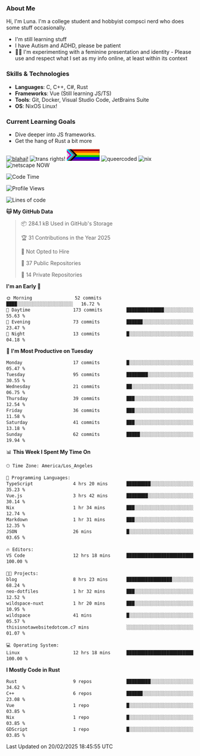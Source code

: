 ### About Me
Hi, I'm Luna. I'm a college student and hobbyist compsci nerd who does some stuff occasionally.

- I'm still learning stuff
- I have Autism and ADHD, please be patient
- 🏳️‍⚧️ I'm experimenting with a feminine presentation and identity - Please use and respect what I set as my info online, at least within its context

### Skills & Technologies
- **Languages**: C, C++, C#, Rust
- **Frameworks**: Vue (Still learning JS/TS)
- **Tools**: Git, Docker, Visual Studio Code, JetBrains Suite
- **OS**: NixOS Linux!

### Current Learning Goals
- Dive deeper into JS frameworks.
- Get the hang of Rust a bit more

[![blahaj!](https://isabelroses.com/static/badges/badges/love_blahaj.gif)](https://www.ikea.com/us/en/p/blahaj-soft-toy-shark-90373590/)
![trans rights!](https://isabelroses.com/static/badges/badges/transnow.png)
![progress pride](https://raw.githubusercontent.com/TheFelidae/88x31/refs/heads/main/images/pride/badge_progress.png?raw=true)
![queercoded](https://isabelroses.com/static/badges/badges/queercoded.webp)
![nix](https://isabelroses.com/static/badges/badges/nix.gif)
![netscape NOW](https://cyber.dabamos.de/88x31/netscapenow30.gif)

<!--START_SECTION:waka-->
![Code Time](http://img.shields.io/badge/Code%20Time-168%20hrs%2021%20mins-blue)

![Profile Views](http://img.shields.io/badge/Profile%20Views-0-blue)

![Lines of code](https://img.shields.io/badge/From%20Hello%20World%20I%27ve%20Written-231.1%20thousand%20lines%20of%20code-blue)

**🐱 My GitHub Data** 

> 📦 284.1 kB Used in GitHub's Storage 
 > 
> 🏆 31 Contributions in the Year 2025
 > 
> 🚫 Not Opted to Hire
 > 
> 📜 37 Public Repositories 
 > 
> 🔑 14 Private Repositories 
 > 
**I'm an Early 🐤** 

```text
🌞 Morning                52 commits          ████░░░░░░░░░░░░░░░░░░░░░   16.72 % 
🌆 Daytime                173 commits         ██████████████░░░░░░░░░░░   55.63 % 
🌃 Evening                73 commits          ██████░░░░░░░░░░░░░░░░░░░   23.47 % 
🌙 Night                  13 commits          █░░░░░░░░░░░░░░░░░░░░░░░░   04.18 % 
```
📅 **I'm Most Productive on Tuesday** 

```text
Monday                   17 commits          █░░░░░░░░░░░░░░░░░░░░░░░░   05.47 % 
Tuesday                  95 commits          ████████░░░░░░░░░░░░░░░░░   30.55 % 
Wednesday                21 commits          ██░░░░░░░░░░░░░░░░░░░░░░░   06.75 % 
Thursday                 39 commits          ███░░░░░░░░░░░░░░░░░░░░░░   12.54 % 
Friday                   36 commits          ███░░░░░░░░░░░░░░░░░░░░░░   11.58 % 
Saturday                 41 commits          ███░░░░░░░░░░░░░░░░░░░░░░   13.18 % 
Sunday                   62 commits          █████░░░░░░░░░░░░░░░░░░░░   19.94 % 
```


📊 **This Week I Spent My Time On** 

```text
🕑︎ Time Zone: America/Los_Angeles

💬 Programming Languages: 
TypeScript               4 hrs 20 mins       █████████░░░░░░░░░░░░░░░░   35.23 % 
Vue.js                   3 hrs 42 mins       ████████░░░░░░░░░░░░░░░░░   30.14 % 
Nix                      1 hr 34 mins        ███░░░░░░░░░░░░░░░░░░░░░░   12.74 % 
Markdown                 1 hr 31 mins        ███░░░░░░░░░░░░░░░░░░░░░░   12.35 % 
JSON                     26 mins             █░░░░░░░░░░░░░░░░░░░░░░░░   03.65 % 

🔥 Editors: 
VS Code                  12 hrs 18 mins      █████████████████████████   100.00 % 

🐱‍💻 Projects: 
blog                     8 hrs 23 mins       █████████████████░░░░░░░░   68.24 % 
neo-dotfiles             1 hr 32 mins        ███░░░░░░░░░░░░░░░░░░░░░░   12.52 % 
wildspace-nuxt           1 hr 20 mins        ███░░░░░░░░░░░░░░░░░░░░░░   10.95 % 
wildspace                41 mins             █░░░░░░░░░░░░░░░░░░░░░░░░   05.57 % 
thisisnotawebsitedotcom.c7 mins              ░░░░░░░░░░░░░░░░░░░░░░░░░   01.07 % 

💻 Operating System: 
Linux                    12 hrs 18 mins      █████████████████████████   100.00 % 
```

**I Mostly Code in Rust** 

```text
Rust                     9 repos             █████████░░░░░░░░░░░░░░░░   34.62 % 
C++                      6 repos             ██████░░░░░░░░░░░░░░░░░░░   23.08 % 
Vue                      1 repo              █░░░░░░░░░░░░░░░░░░░░░░░░   03.85 % 
Nix                      1 repo              █░░░░░░░░░░░░░░░░░░░░░░░░   03.85 % 
GDScript                 1 repo              █░░░░░░░░░░░░░░░░░░░░░░░░   03.85 % 
```




 Last Updated on 20/02/2025 18:45:55 UTC
<!--END_SECTION:waka-->
